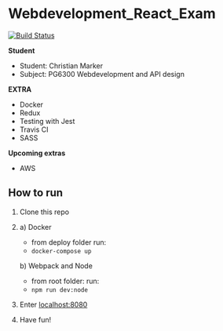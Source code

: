 # Webdevelopment_React_Exam
[![Build Status](https://travis-ci.com/MiniMarker/WebDevelopment_React_Exam.svg?token=63V1sLhHsu3poeGMykFw&branch=master)](https://travis-ci.com/MiniMarker/WebDevelopment_React_Exam)

**Student**
* Student: Christian Marker
* Subject: PG6300 Webdevelopment and API design

**EXTRA**
- Docker
- Redux
- Testing with Jest
- Travis CI
- SASS

**Upcoming extras**
- AWS


## How to run
1. Clone this repo
2. 
    a) Docker
    - from deploy folder run: 
    - `docker-compose up`
    
    b) Webpack and Node
    - from root folder: run:
    - `npm run dev:node`
3. Enter [localhost:8080](http://www.localhost:8080)
4. Have fun!
